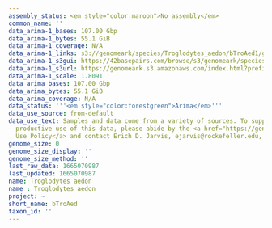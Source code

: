 ```yaml
---
assembly_status: <em style="color:maroon">No assembly</em>
common_name: ''
data_arima-1_bases: 107.00 Gbp
data_arima-1_bytes: 55.1 GiB
data_arima-1_coverage: N/A
data_arima-1_links: s3://genomeark/species/Troglodytes_aedon/bTroAed1/genomic_data/arima/<br>
data_arima-1_s3gui: https://42basepairs.com/browse/s3/genomeark/species/Troglodytes_aedon/bTroAed1/genomic_data/arima/
data_arima-1_s3url: https://genomeark.s3.amazonaws.com/index.html?prefix=species/Troglodytes_aedon/bTroAed1/genomic_data/arima/
data_arima-1_scale: 1.8091
data_arima_bases: 107.00 Gbp
data_arima_bytes: 55.1 GiB
data_arima_coverage: N/A
data_status: '''<em style="color:forestgreen">Arima</em>'''
data_use_source: from-default
data_use_text: Samples and data come from a variety of sources. To support fair and
  productive use of this data, please abide by the <a href="https://genome10k.soe.ucsc.edu/data-use-policies/">Data
  Use Policy</a> and contact Erich D. Jarvis, ejarvis@rockefeller.edu, with any questions.
genome_size: 0
genome_size_display: ''
genome_size_method: ''
last_raw_data: 1665070987
last_updated: 1665070987
name: Troglodytes aedon
name_: Troglodytes_aedon
project: ~
short_name: bTroAed
taxon_id: ''
---
```

